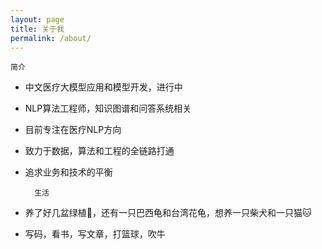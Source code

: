 ```yaml
---
layout: page
title: 关于我
permalink: /about/
---
```


	简介

- 中文医疗大模型应用和模型开发，进行中
- NLP算法工程师，知识图谱和问答系统相关
- 目前专注在医疗NLP方向
- 致力于数据，算法和工程的全链路打通
- 追求业务和技术的平衡

		生活

- 养了好几盆绿植🌳，还有一只巴西龟和台湾花龟，想养一只柴犬和一只猫🐱
- 写码，看书，写文章，打篮球，吹牛





